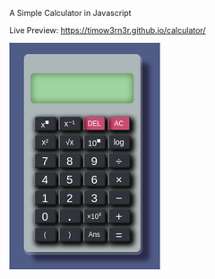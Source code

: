 A Simple Calculator in Javascript

Live Preview: https://timow3rn3r.github.io/calculator/

![Calculator](./calculator.png)